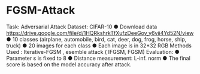 # FGSM-Attack
Task: Adversarial Attack
Dataset: CIFAR-10
● Download data https://drive.google.com/file/d/1HQRkshrkTfXufzDeeGov_y6vii4Yd52N/view
● 10 classes (airplane, automobile, bird, cat, deer, dog, frog, horse, ship, truck)
● 20 images for each class
● Each image is in 32*32 RGB
Methods Used : Iterative-FGSM , esemble attack ( IFGSM, FGSM)
Evaluation:
● Parameter ε is fixed to 8
● Distance measurement: L-inf. norm
● The final score is based on the model accuracy after attack.
